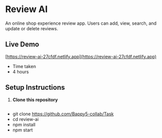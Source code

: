 # Review AI

An online shop experience review app. Users can add, view, search, and update or delete reviews.

##  Live Demo  
[https://review-ai-27cfdf.netlify.app](https://review-ai-27cfdf.netlify.app)

- Time taken
- 4 hours

##  Setup Instructions
1. **Clone this repository**  
   ```bash
- git clone <https://github.com/Bappy5-collab/Task>
- cd review-ai
- npm install
- npm start

